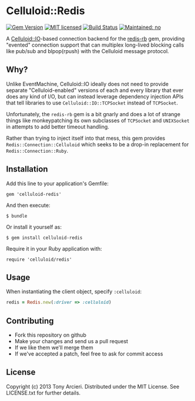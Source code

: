 Celluloid::Redis
================
[![Gem Version](https://badge.fury.io/rb/celluloid-redis.svg)](http://rubygems.org/gems/celluloid-redis)
[![MIT licensed](https://img.shields.io/badge/license-MIT-blue.svg)](https://github.com/celluloid/celluloid-io/blob/master/LICENSE.txt)
[![Build Status](https://secure.travis-ci.org/celluloid/celluloid-redis.svg?branch=master)](http://travis-ci.org/celluloid/celluloid-redis)
[![Maintained: no](https://img.shields.io/maintenance/no/2016.svg)](https://github.com/celluloid/celluloid/issues/779)

A [Celluloid::IO][celluloidio]-based connection backend for the
[redis-rb][redisrb] gem, providing "evented" connection support that can
multiplex long-lived blocking calls like pub/sub and blpop(rpush) with the
Celluloid message protocol.

[celluloidio]: https://github.com/celluloid/celluloid-io
[redisrb]: https://github.com/redis/redis-rb

## Why?

Unlike EventMachine, Celluloid::IO ideally does not need to provide separate
"Celluloid-enabled" versions of each and every library that ever does any kind
of I/O, but can instead leverage dependency injection APIs that tell libraries
to use `Celluloid::IO::TCPSocket` instead of `TCPSocket`.

Unfortunately, the `redis-rb` gem is a bit gnarly and does a lot of strange
things like monkeypatching its own subclasses of `TCPSocket` and `UNIXSocket`
in attempts to add better timeout handling.

Rather than trying to inject itself into that mess, this gem provides
`Redis::Connection::Celluloid` which seeks to be a drop-in replacement for
`Redis::Connection::Ruby`.

## Installation

Add this line to your application's Gemfile:

    gem 'celluloid-redis'

And then execute:

    $ bundle

Or install it yourself as:

    $ gem install celluloid-redis

Require it in your Ruby application with:

    require 'celluloid/redis'

## Usage

When instantiating the client object, specify `:celluloid`:

```ruby
redis = Redis.new(:driver => :celluloid)
```

## Contributing

* Fork this repository on github
* Make your changes and send us a pull request
* If we like them we'll merge them
* If we've accepted a patch, feel free to ask for commit access

## License

Copyright (c) 2013 Tony Arcieri. Distributed under the MIT License. See
LICENSE.txt for further details.
